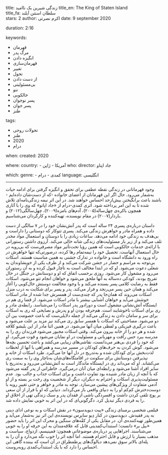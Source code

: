 
title: زندگی شیرین یک ناامید 
title_en: The King of Staten Island  
title_fa: سلطان استتن آیلند  
stars: 2
author: اکرم نصرتی
date: 9 september 2020

duration: 2:16

keywords:
  - قهرمان
  - مرگ پدر
  - انگیزه دادن
  - قهرمان‌سازی
  - تغییر
  - تحول
  - از دست دادن
  - بی‌مسئولیتی
  - ننو
  - خالکوبی
  - پسر نوجوان
  - پسر جوان
  - طنز

tags:
  - تحولات روحی
  - طنز
  - 2020
  - درام  

when:
  created: 2020

where:
  country:
    - آمریکا
    - ژاپن
who:
  director: جاد اپتاو

which:
  genre:
    - کمدی
    - درام
  language: انگلیسی 

---

وجود قهرمانانی در زندگی نقطه عطفی برای تحقق و انگیزه گرفتن برای ادامه حیات به‌شمار می‌رود. حال اگر این قهرمانان از اعضای خانواده -که از دست‌شان داده‌ایم - باشند باعث برانگیختن بیش‌ازحد احساس خواهند شد. در این اثر نیمه زندگی‌نامه‌ای تلاش شده تا به این امر پرداخته شود. اثری کمدی-درام از «جاد اپاتو» که وی را با آثاری همچون باکره‌ی چهل‌ساله(۲۰۰۵)، آدم‌های بامزه(۲۰۰۹)، چهل‌سالگی(۲۰۱۲) و باردار(۲۰۰۷) در مقام نویسنده، تهیه‌کننده و کارگردان می‌شناسیم.

داستان درباره‌ی پسری ۲۴ ساله است که پدر آتش‌نشان خود را در ۷ سالگی از دست داده و همراه مادر و خواهرش زندگی می‌کند. پسری تتوکار که دوستانی را داراست و بی‌هدف به زندگی خود ادامه می‌دهد. ساعات زیادی را با دوستان و استعمال مواد مخدر تلف می‌کند و از زیر بار مسئولیت‌های زندگی شانه خالی می‌کند. آرزوی داشتن رستورانی با ارائه‌ی خدمات خالکوبی است که همین رؤیا تحت‌تأثیر مواد مصرفی‌ست که بی‌رویه در حال استعمال آنهاست. تحصیل خود را نیمه‌تمام رها کرده، درصورتی‌که تنها خواهرش در راه ورود به دانشگاه است و خانواده در تدارک جشنی به همین مناسبت هستند. اسکات بی‌توجه به مراسم و حضار در جشن شرکت می‌کند و از طرف یکی از خویشاوندان به شغلی دعوت می‌شود. او که در ابتدا مخالف است به ناچار قبول کرده و به آن رستوران می‌رود و مشغول کار می‌شود. روزی برحسب اتفاق که او و دوستانش در جنگل در حال تفریح بودند، کودکی ده‌ساله به آنها ملحق می‌شود و خواهان انجام تتو می‌شود. اسکات فقط به رضایت کلامی پسر بسنده می‌کند و با وجود مخالفت دوستش خال‌کوبی را آغاز می‌کند و همان حین پسر می‌رنجد و فرار می‌کند. پدر و پسر برای شکایت به درب منزل اسکات می‌روند که همان‌جا پدر که چندی‌ست از همسرش جدا شده از مادر اسکات خوشش می‌آید و خواهان آشنایی بیشتر با مادر اسکات می‌شود. از قضا رِی هم در ایستگاه آتش‌نشانی مشغول است و دورادور پدر اسکات را می‌شناسد. رابطه‌ی مادر و ری برای اسکات ناخوشایند است. هم‌حرفه بودن او و پدرش و نصایحی که ری به اسکات برای سر و سامان دادن به زندگی می‌کند از جمله دلایلی‌ست که باعث خصومت بین آن‌ دو می‌شود. مصاحبتی که اسکات با همسر سابق ری می‌کند نیز مزید‌ بر علت می‌شود و باعث درگیری فیزیکی و لفظی میان آنها می‌شود. در همین اثنا مادر از این بلبشو کلافه شده و هر دو را از خانه بیرون می‌کند. وقتی اسکات مجبور می‌شود فرزندان ری را به مدرسه ببرد حس رأفت و مهربانی و مسئولیت در او نمایان می‌شود و قوت می‌گیرد. او که خود را فردی بی‌هنر می‌دانست، نقاشی‌های زیبایی می‌کشد و باعث تحسین بچه‌ها می‌شود. گوش کردن به حرف‌های کودکان در مسیر مدرسه و همراهی با آنها از لحظات لذت‌بخش برای کودکان شده و به‌تدریج در دل آنها جا می‌گیرد. طرد اسکات از خانه و نپذیرفتن دوستانش برای سکونت در اقامتگاه‌های‌شان به‌ناچار وی را به سمت ری می‌کشاند. او که می‌داند ری در ایستگاه ماندگار است به آتش‌نشانی می‌رود و به‌تدریج با سایر افراد آشنا می‌شود و رابطه‌ای میان آنان درمی‌گیرد. خاطراتی از پدر گفته می‌شود که با آنچه از زبان مادر شنیده بود تفاوت داشت و برای اسکات جذاب و جالب بود. عدم مسئولیت‌پذیری اسکات و احترام به دیگران، دیگر از شخصیت وی رخت بر بسته و از او آدمی متفاوت از ویژگی‌های پیشین می‌سازد. توجه به مادر و خواهر و حتی تغییر رویه با دوست‌دخترش کم‌کم او را به دنیای واقعی باز می‌گرداند. دنیایی که او با فرار از آن سعی بر پوچ تلقی کردن داشت و افسردگی ناشی از فقدان پدر و سبک زندگی تهی از اخلاق او را به فردی دیگر تبدیل کرد. دگرگونی‌ای که در این اثر به خوبی نمایش داده شد.

 فیلمی شخصی برمبنای زندگی «پیت دیویدسون» در نقش اسکات و به نوعی ادای دینی به پدر فقیدش. دیویدسون در کنار دِیو سایرِس نویسنده‌ی این اثر نیز به‌شمار می‌آید و همین‌طور تهیه‌کننده‌ی آن. در مقابل یکی از کفّه‌های سنگین و محرک این اثر را باید حضور «بیل بر» دانست؛ استندآپ‌کمدینی قابل که علاقه‌مندان به این حرفه او را به خوبی می‌شناسند. اجراهایی بِر درباره‌ی موضوعاتی همچون: فمینیسم، ازدواج، سیاست و مذهب بسیار با ارزش و قابل احترام هستند. اما آنچه اثر را خوب نگه می‌دارد و آن را به پله‌ای بالاتر سوق نمی‌دهد دیالوگ‌های پرطمطراق در آن است که بیننده گاهی  این احساس را دارد که با یک استندآپ‌کمدی روبه‌روست.